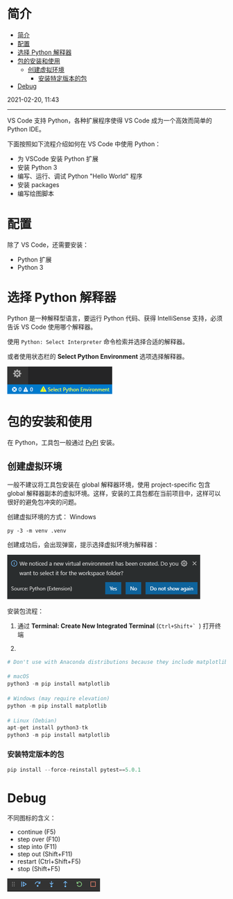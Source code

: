 # 简介

- [简介](#简介)
- [配置](#配置)
- [选择 Python 解释器](#选择-python-解释器)
- [包的安装和使用](#包的安装和使用)
  - [创建虚拟环境](#创建虚拟环境)
    - [安装特定版本的包](#安装特定版本的包)
- [Debug](#debug)

2021-02-20, 11:43
***

VS Code 支持 Python，各种扩展程序使得 VS Code 成为一个高效而简单的 Python IDE。

下面按照如下流程介绍如何在 VS Code 中使用 Python：
- 为 VSCode 安装 Python 扩展
- 安装 Python 3
- 编写、运行、调试 Python "Hello World" 程序
- 安装 packages
- 编写绘图脚本


# 配置
除了 VS Code，还需要安装：
- Python 扩展
- Python 3

# 选择 Python 解释器
Python 是一种解释型语言，要运行 Python 代码、获得 IntelliSense 支持，必须告诉 VS Code 使用哪个解释器。

使用 `Python: Select Interpreter` 命令检索并选择合适的解释器。

或者使用状态栏的 **Select Python Environment** 选项选择解释器。

![](images/2019-11-23-15-07-06.png)


# 包的安装和使用
在 Python，工具包一般通过 [PyPI](https://pypi.org/) 安装。

## 创建虚拟环境
一般不建议将工具包安装在 global 解释器环境，使用 project-specific 包含 global 解释器副本的虚拟环境。这样，安装的工具包都在当前项目中，这样可以很好的避免包冲突的问题。

创建虚拟环境的方式：
Windows
```
py -3 -m venv .venv
```
创建成功后，会出现弹窗，提示选择虚拟环境为解释器：

![](images/2019-11-23-15-25-51.png)



安装包流程：
1. 通过 **Terminal: Create New Integrated Terminal** (``Ctrl+Shift+` ``) 打开终端




2. 

```py
# Don't use with Anaconda distributions because they include matplotlib already.

# macOS
python3 -m pip install matplotlib

# Windows (may require elevation)
python -m pip install matplotlib

# Linux (Debian)
apt-get install python3-tk
python3 -m pip install matplotlib
```
### 安装特定版本的包
```py
pip install --force-reinstall pytest==5.0.1
```

# Debug

不同图标的含义：
- continue (F5)
- step over (F10)
- step into (F11)
- step out (Shift+F11)
- restart (Ctrl+Shift+F5)
- stop (Shift+F5)

![](images/2020-01-09-22-18-01.png)

